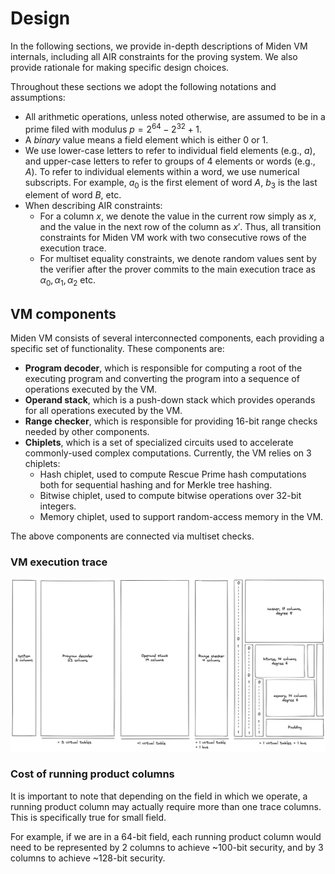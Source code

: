 # Design
In the following sections, we provide in-depth descriptions of Miden VM internals, including all AIR constraints for the proving system. We also provide rationale for making specific design choices.

Throughout these sections we adopt the following notations and assumptions:
* All arithmetic operations, unless noted otherwise, are assumed to be in a prime filed with modulus $p = 2^{64} - 2^{32} + 1$.
* A _binary_ value means a field element which is either $0$ or $1$.
* We use lower-case letters to refer to individual field elements (e.g., $a$), and upper-case letters to refer to groups of $4$ elements or words (e.g., $A$). To refer to individual elements within a word, we use numerical subscripts. For example, $a_0$ is the first element of word $A$, $b_3$ is the last element of word $B$, etc.
* When describing AIR constraints:
  - For a column $x$, we denote the value in the current row simply as $x$, and the value in the next row of the column as $x'$. Thus, all transition constraints for Miden VM work with two consecutive rows of the execution trace.
  - For multiset equality constraints, we denote random values sent by the verifier after the prover commits to the main execution trace as $\alpha_0, \alpha_1, \alpha_2$ etc.

## VM components
Miden VM consists of several interconnected components, each providing a specific set of functionality. These components are:

* **Program decoder**, which is responsible for computing a root of the executing program and converting the program into a sequence of operations executed by the VM.
* **Operand stack**, which is a push-down stack which provides operands for all operations executed by the VM.
* **Range checker**, which is responsible for providing 16-bit range checks needed by other components.
* **Chiplets**, which is a set of specialized circuits used to accelerate commonly-used complex computations. Currently, the VM relies on 3 chiplets:
  - Hash chiplet, used to compute Rescue Prime hash computations both for sequential hashing and for Merkle tree hashing.
  - Bitwise chiplet, used to compute bitwise operations over 32-bit integers.
  - Memory chiplet, used to support random-access memory in the VM.

The above components are connected via multiset checks.

### VM execution trace

![vm_trace.png](../assets/design/vm_trace.png)

### Cost of running product columns
It is important to note that depending on the field in which we operate, a running product column may actually require more than one trace columns. This is specifically true for small field.

For example, if we are in a 64-bit field, each running product column would need to be represented by $2$ columns to achieve ~100-bit security, and by $3$ columns to achieve ~128-bit security.
